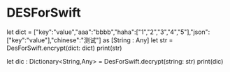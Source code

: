 # DESForSwift
let dict = ["key":"value","aaa":"bbbb","haha":["1","2","3","4","5"],"json":["key":"value"],"chinese":"测试"] as [String : Any]
let str = DesForSwift.encrypt(dict: dict)
print(str)
        
let dic : Dictionary<String,Any> = DesForSwift.decrypt(string: str)
print(dic)
